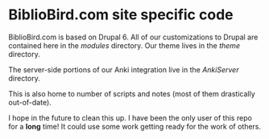 BiblioBird.com site specific code
=================================

BiblioBird.com is based on Drupal 6.  All of our customizations to Drupal are contained here in 
the *modules* directory.  Our theme lives in the *theme* directory.

The server-side portions of our Anki integration live in the *AnkiServer* directory.

This is also home to number of scripts and notes (most of them drastically out-of-date).

I hope in the future to clean this up.  I have been the only user of this repo for a **long**
time!  It could use some work getting ready for the work of others.


